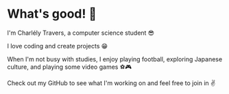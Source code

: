 # What's good! 👋

I'm Charlély Travers, a computer science student 😎

I love coding and create projects 😁

When I'm not busy with studies, I enjoy playing football, exploring Japanese culture, and playing some video games ⚽🎮

Check out my GitHub to see what I'm working on and feel free to join in ✌️


<!--
**Charlely-travers/Charlely-travers** is a ✨ _special_ ✨ repository because its `README.md` (this file) appears on your GitHub profile.

Here are some ideas to get you started:

- 🔭 I’m currently working on ...
- 🌱 I’m currently learning ...
- 👯 I’m looking to collaborate on ...
- 🤔 I’m looking for help with ...
- 💬 Ask me about ...
- 📫 How to reach me: ...
- 😄 Pronouns: ...
- ⚡ Fun fact: ...
-->
